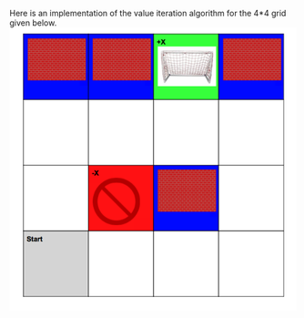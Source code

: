 Here is an implementation of the value iteration algorithm for the 4*4 grid given below.
![alt tag](grid.png)
